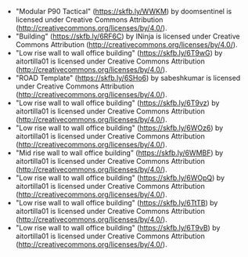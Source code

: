 - "Modular P90 Tactical" (https://skfb.ly/WWKM) by doomsentinel is licensed under Creative Commons Attribution (http://creativecommons.org/licenses/by/4.0/).
- "Building" (https://skfb.ly/6RF6C) by INinja is licensed under Creative Commons Attribution (http://creativecommons.org/licenses/by/4.0/).
- "Low rise wall to wall office building" (https://skfb.ly/6T9wG) by aitortilla01 is licensed under Creative Commons Attribution (http://creativecommons.org/licenses/by/4.0/).
- "ROAD Template" (https://skfb.ly/6SHo6) by sabeshkumar is licensed under Creative Commons Attribution (http://creativecommons.org/licenses/by/4.0/).
- "Low rise wall to wall office building" (https://skfb.ly/6T9vz) by aitortilla01 is licensed under Creative Commons Attribution (http://creativecommons.org/licenses/by/4.0/).
- "Low rise wall to wall office building" (https://skfb.ly/6WOz6) by aitortilla01 is licensed under Creative Commons Attribution (http://creativecommons.org/licenses/by/4.0/).
- "Mid rise wall to wall office building" (https://skfb.ly/6WMBF) by aitortilla01 is licensed under Creative Commons Attribution (http://creativecommons.org/licenses/by/4.0/).
- "Low rise wall to wall office building" (https://skfb.ly/6WOpQ) by aitortilla01 is licensed under Creative Commons Attribution (http://creativecommons.org/licenses/by/4.0/).
- "Low rise wall to wall office building" (https://skfb.ly/6TtTB) by aitortilla01 is licensed under Creative Commons Attribution (http://creativecommons.org/licenses/by/4.0/).
- "Low rise wall to wall office building" (https://skfb.ly/6T9vB) by aitortilla01 is licensed under Creative Commons Attribution (http://creativecommons.org/licenses/by/4.0/).